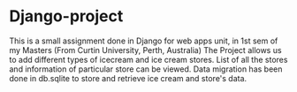 # Django-project
This is a small assignment done in Django for web apps unit, in 1st sem of my Masters (From Curtin University, Perth, Australia)
The Project allows us to add different types of icecream and ice cream stores.
List of all the stores and information of particular store can be viewed. 
Data migration has been done in db.sqlite to store and retrieve ice cream and store's data.

